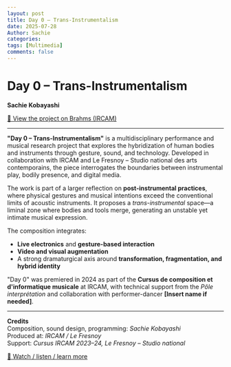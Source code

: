 ```yaml
---
layout: post
title: Day 0 – Trans-Instrumentalism 
date: 2025-07-28
Author: Sachie
categories: 
tags: [Multimedia]
comments: false
---
```

# Day 0 – Trans-Instrumentalism  
**Sachie Kobayashi**  

[📎 View the project on Brahms (IRCAM)](https://brahms.ircam.fr/fr/media/x56d2a9_day-0-trans-instrumentalism-sachie-kobayas)

---

**"Day 0 – Trans-Instrumentalism"** is a multidisciplinary performance and musical research project that explores the hybridization of human bodies and instruments through gesture, sound, and technology. Developed in collaboration with IRCAM and Le Fresnoy – Studio national des arts contemporains, the piece interrogates the boundaries between instrumental play, bodily presence, and digital media.

The work is part of a larger reflection on **post-instrumental practices**, where physical gestures and musical intentions exceed the conventional limits of acoustic instruments. It proposes a *trans-instrumental* space—a liminal zone where bodies and tools merge, generating an unstable yet intimate musical expression.

The composition integrates:
- **Live electronics** and **gesture-based interaction**
- **Video and visual augmentation**
- A strong dramaturgical axis around **transformation, fragmentation, and hybrid identity**

"Day 0" was premiered in 2024 as part of the **Cursus de composition et d'informatique musicale** at IRCAM, with technical support from the *Pôle interprétation* and collaboration with performer-dancer **[Insert name if needed]**.

---

**Credits**  
Composition, sound design, programming: *Sachie Kobayashi*  
Produced at: *IRCAM / Le Fresnoy*  
Support: *Cursus IRCAM 2023–24, Le Fresnoy – Studio national*  

[🔗 Watch / listen / learn more](https://brahms.ircam.fr/fr/media/x56d2a9_day-0-trans-instrumentalism-sachie-kobayas)
